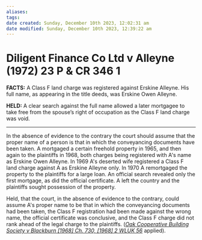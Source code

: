 ```yaml
---
aliases: 
tags: 
date created: Sunday, December 10th 2023, 12:02:31 am
date modified: Sunday, December 10th 2023, 12:39:22 am
---
```


# Diligent Finance Co Ltd v Alleyne (1972) 23 P & CR 346 1

**FACTS:** A Class F land charge was registered against Erskine Alleyne. His full name, as appearing in the title deeds, was Erskine Owen Alleyne.

**HELD:** A clear search against the full name allowed a later mortgagee to take free from the spouse’s right of occupation as the Class F land charge was void.

---

In the absence of evidence to the contrary the court should assume that the proper name of a person is that in which the conveyancing documents have been taken. A mortgaged a certain freehold property in 1965, and then again to the plaintiffs in 1968, both charges being registered with A's name as Erskine Owen Alleyne. In 1969 A's deserted wife registered a Class F land charge against A as Erskine Alleyne only. In 1970 A remortgaged the property to the plaintiffs for a large loan. An official search revealed only the first mortgage, as did the official certificate. A left the country and the plaintiffs sought possession of the property.

Held, that the court, in the absence of evidence to the contrary, could assume A's proper name to be that in which the conveyancing documents had been taken, the Class F registration had been made against the wrong name, the official certificate was conclusive, and the Class F charge did not rank ahead of the legal charge to the plaintiffs. (_[Oak Cooperative Building Society v Blackburn [1968] Ch. 730, [1968] 2 WLUK 56](https://uk.westlaw.com/Document/I11EC8931E42811DA8FC2A0F0355337E9/View/FullText.html?originationContext=document&transitionType=DocumentItem&ppcid=f9808fa478ce48fea3a854667d8271ce&contextData=(sc.Search))_ applied).
